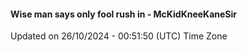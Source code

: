 #### Wise man says only fool rush in - McKidKneeKaneSir
Updated on 26/10/2024 - 00:51:50 (UTC) Time Zone
